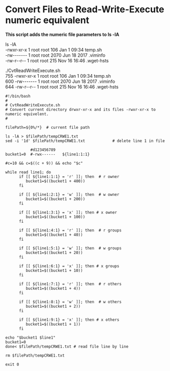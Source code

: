 # Convert Files to Read-Write-Execute numeric equivalent  

<b>This script adds the numeric file parameters to ls -lA</b>  
  
ls -lA  
-rwxr-xr-x 1 root root     106 Jan  1 09:34 temp.sh  
-rw------- 1 root root    2070 Jun 18  2017 .viminfo  
-rw-r--r-- 1 root root     215 Nov 16 16:46 .wget-hsts  
  
./CvtReadWriteExecute.sh  
755 -rwxr-xr-x 1 root root 106 Jan 1 09:34 temp.sh  
600 -rw------- 1 root root 2070 Jun 18 2017 .viminfo  
644 -rw-r--r-- 1 root root 215 Nov 16 16:46 .wget-hsts  
  

```
#!/bin/bash
#
# CvtReadWriteExecute.sh
# Convert current directory drwxr-xr-x and its files -rwxr-xr-x to numeric equivelent.
#

filePath=${0%/*}  # current file path

ls -lA > $filePath/tempCRWE1.txt
sed -i '1d' $filePath/tempCRWE1.txt            # delete line 1 in file

           #d123456789
bucket1=0  #-rwx------   ${line1:1:1}

#c=10 && c=$((c + 9)) && echo "$c"

while read line1; do
      if [[ ${line1:1:1} = 'r' ]]; then  # r owner
         bucket1=$((bucket1 + 400))
      fi

      if [[ ${line1:2:1} = 'w' ]]; then  # w owner
         bucket1=$((bucket1 + 200))
      fi

      if [[ ${line1:3:1} = 'x' ]]; then # x owner
         bucket1=$((bucket1 + 100))
      fi

      if [[ ${line1:4:1} = 'r' ]]; then  # r groups
         bucket1=$((bucket1 + 40))
      fi

      if [[ ${line1:5:1} = 'w' ]]; then  # w groups
         bucket1=$((bucket1 + 20))
      fi

      if [[ ${line1:6:1} = 'x' ]]; then # x groups
         bucket1=$((bucket1 + 10))
      fi

      if [[ ${line1:7:1} = 'r' ]]; then  # r others
         bucket1=$((bucket1 + 4))
      fi

      if [[ ${line1:8:1} = 'w' ]]; then  # w others
         bucket1=$((bucket1 + 2))
      fi

      if [[ ${line1:9:1} = 'x' ]]; then # x others
         bucket1=$((bucket1 + 1))
      fi

echo "$bucket1 $line1"
bucket1=0
done< $filePath/tempCRWE1.txt # read file line by line

rm $filePath/tempCRWE1.txt

exit 0

```
